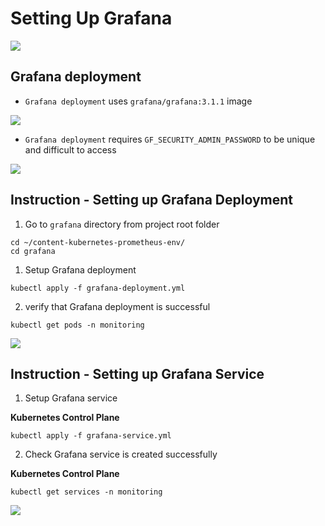 # Setting Up Grafana

<img src="https://user-images.githubusercontent.com/6856382/222930465-2e7e1d13-c5af-4aa7-9733-970ebd0000c3.png">

## Grafana deployment
- `Grafana deployment` uses `grafana/grafana:3.1.1` image

<img src="https://user-images.githubusercontent.com/6856382/222930501-999f0a85-db7c-4188-a806-3b29a00b780a.png">

- `Grafana deployment` requires `GF_SECURITY_ADMIN_PASSWORD` to be unique and difficult to access

<img src="https://user-images.githubusercontent.com/6856382/222930553-44991240-18b8-46f5-ab9e-b1e58fe31de2.png">


## Instruction - Setting up Grafana Deployment

1. Go to `grafana` directory from project root folder

```
cd ~/content-kubernetes-prometheus-env/
cd grafana
```

1. Setup Grafana deployment

```
kubectl apply -f grafana-deployment.yml
```

2. verify that Grafana deployment is successful

```
kubectl get pods -n monitoring
```

<img src="https://user-images.githubusercontent.com/6856382/222930995-388a95c2-f359-4cc9-aea6-ba48694be106.png">


## Instruction - Setting up Grafana Service

1. Setup Grafana service

**Kubernetes Control Plane**
```
kubectl apply -f grafana-service.yml
```

2. Check Grafana service is created successfully

**Kubernetes Control Plane**
```
kubectl get services -n monitoring
```

<img src="https://user-images.githubusercontent.com/6856382/222934939-964d7963-c50f-493e-8a55-45f754f04945.png">

#
